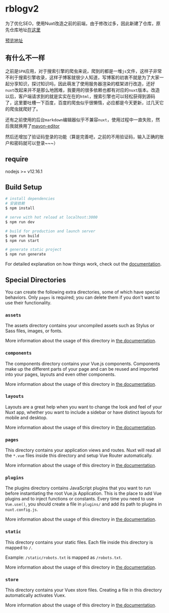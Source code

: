 <!--
 * @Author      : YaleXin
 * @Email       : me@yalexin.top
 * @LastEditors : YaleXin
-->
# rblogv2
为了优化SEO，使用Nuxt改造之前的前端，由于修改过多，因此新建了仓库，原先仓库地址[在这里](https://github.com/YaleXin/rblog)

[预览地址](https://www.yalexin.top/blog/home)

## 有什么不一样

之前是`SPA`应用，对于搜索引擎的爬虫来说，爬到的都是一堆`js`文件，这样子非常不利于搜索引擎收录，这样子博客就很少人知道，写博客的初衷不就是为了大家一起分享知识，探讨知识吗，因此萌发了使用服务器渲染的框架进行改造，还好`nuxt`改起来并不是那么地困难，我要用的很多依赖也都有对应的`nuxt`版本。改造以后，客户端请求到的就是实实在在的`html`，搜索引擎也可以轻松获得到源码了，这里要吐槽一下百度，百度的爬虫似乎很懒惰，必应都是今天更新，过几天它的爬虫就爬好了。

还有之前使用的后台`markdown`编辑器似乎不兼容`nuxt`，使用过程中一直失败，然后我就换用了[mavon-editor](https://github.com/hinesboy/mavonEditor)

然后还增加了验证码登录的功能（算是完善吧，之前的不用验证码，输入正确的账户和密码就可以登录~~~）
## require
nodejs >= v12.16.1
## Build Setup

```bash
# install dependencies
# 安装依赖
$ npm install

# serve with hot reload at localhost:3000
$ npm run dev

# build for production and launch server
$ npm run build
$ npm run start

# generate static project
$ npm run generate
```

For detailed explanation on how things work, check out the [documentation](https://nuxtjs.org).

## Special Directories

You can create the following extra directories, some of which have special behaviors. Only `pages` is required; you can delete them if you don't want to use their functionality.

### `assets`

The assets directory contains your uncompiled assets such as Stylus or Sass files, images, or fonts.

More information about the usage of this directory in [the documentation](https://nuxtjs.org/docs/2.x/directory-structure/assets).

### `components`

The components directory contains your Vue.js components. Components make up the different parts of your page and can be reused and imported into your pages, layouts and even other components.

More information about the usage of this directory in [the documentation](https://nuxtjs.org/docs/2.x/directory-structure/components).

### `layouts`

Layouts are a great help when you want to change the look and feel of your Nuxt app, whether you want to include a sidebar or have distinct layouts for mobile and desktop.

More information about the usage of this directory in [the documentation](https://nuxtjs.org/docs/2.x/directory-structure/layouts).


### `pages`

This directory contains your application views and routes. Nuxt will read all the `*.vue` files inside this directory and setup Vue Router automatically.

More information about the usage of this directory in [the documentation](https://nuxtjs.org/docs/2.x/get-started/routing).

### `plugins`

The plugins directory contains JavaScript plugins that you want to run before instantiating the root Vue.js Application. This is the place to add Vue plugins and to inject functions or constants. Every time you need to use `Vue.use()`, you should create a file in `plugins/` and add its path to plugins in `nuxt.config.js`.

More information about the usage of this directory in [the documentation](https://nuxtjs.org/docs/2.x/directory-structure/plugins).

### `static`

This directory contains your static files. Each file inside this directory is mapped to `/`.

Example: `/static/robots.txt` is mapped as `/robots.txt`.

More information about the usage of this directory in [the documentation](https://nuxtjs.org/docs/2.x/directory-structure/static).

### `store`

This directory contains your Vuex store files. Creating a file in this directory automatically activates Vuex.

More information about the usage of this directory in [the documentation](https://nuxtjs.org/docs/2.x/directory-structure/store).
